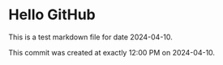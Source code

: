 # Hello GitHub
This is a test markdown file for date 2024-04-10.

This commit was created at exactly 12:00 PM on 2024-04-10.
